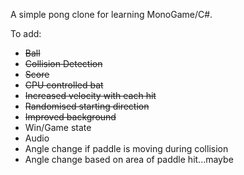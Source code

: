 A simple pong clone for learning MonoGame/C#.

To add:

<ul>
<li><s>Ball</s></li>
<li><s>Collision Detection</s></li>
<li><s>Score</s></li>
<li><s>CPU controlled bat</s></li>
<li><s>Increased velocity with each hit</s></li>
<li><s>Randomised starting direction</s></li>
<li><s>Improved background</s></li>
<li>Win/Game state</li>
<li>Audio</li>
<li>Angle change if paddle is moving during collision</li>
<li>Angle change based on area of paddle hit...maybe</li>
</ul>

